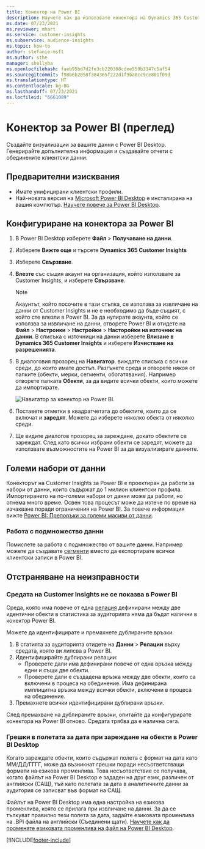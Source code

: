 ```yaml
---
title: Конектор на Power BI
description: Научете как да използвате конектора на Dynamics 365 Customer Insights в Power BI.
ms.date: 07/23/2021
ms.reviewer: mhart
ms.service: customer-insights
ms.subservice: audience-insights
ms.topic: how-to
author: stefanie-msft
ms.author: sthe
manager: shellyha
ms.openlocfilehash: faeb95bd7d2fe3cb220308cdee559b3347c5af54
ms.sourcegitcommit: f98b6b2058f384365f222d1f9ba0cc9ce801f09d
ms.translationtype: HT
ms.contentlocale: bg-BG
ms.lasthandoff: 07/23/2021
ms.locfileid: "6661089"
---
```

# <a name="connector-for-power-bi-preview"></a>Конектор за Power BI (преглед)

Създайте визуализации за вашите данни с Power BI Desktop. Генерирайте допълнителна информация и създавайте отчети с обединените клиентски данни.

## <a name="prerequisites"></a>Предварителни изисквания

- Имате унифицирани клиентски профили.
- Най-новата версия на [Microsoft Power BI Desktop](https://powerbi.microsoft.com/desktop/) е инсталирана на вашия компютър. [Научете повече за Power BI Desktop](/power-bi/desktop-what-is-desktop).

## <a name="configure-the-connector-for-power-bi"></a>Конфигуриране на конектора за Power BI

1. В Power BI Desktop изберете **Файл** > **Получаване на данни**.

1. Изберете **Вижте още** и търсете **Dynamics 365 Customer Insights**

1. Изберете **Свързване**.

1. **Влезте** със същия акаунт на организация, който използвате за Customer Insights, и изберете **Свързване**.
   > [!NOTE]
   > Акаунтът, който посочите в тази стъпка, се използва за извличане на данни от Customer Insights и не е необходимо да бъде същият, с който сте влезли в Power BI. За да нулирате акаунта, който се използва за извличане на данни, отворете Power BI и отидете на **Файл** > **Настроики** > **Настройки** > **Насторойки на източник на данни**. В списъка с източници на данни изберете **Влизане в Dynamics 365 Customer Insights** и изберете **Изчистване на разрешенията**.  

1. В диалоговия прозорец на **Навигатор**. виждате списъка с всички среди, до които имате достъп. Разгънете среда и отворете някоя от папките (обекти, мерки, сегменти, обогатявания). Например отворете папката **Обекти**, за да видите всички обекти, които можете да импортирате.

   ![Навигатор за конектор на Power BI.](media/power-bi-navigator.png "Навигатор за конектор на Power BI")

1. Поставете отметки в квадратчетата до обектите, които да се включат и **заредят**. Можете да изберете няколко обекта от няколко среди.

1. Ще видите диалогов прозорец за зареждане, докато обектите се зареждат. След като всички избрани обекти се заредят, можете да използвате възможностите на Power BI за да визуализирате данните.

## <a name="large-data-sets"></a>Големи набори от данни

Конекторът на Customer Insights за Power BI е проектиран да работи за набори от данни, които съдържат до 1 милион клиентски профила. Импортирането на по-големи набори от данни може да работи, но отнема много време. Освен това процесът може да изтече по време на изчакване поради ограничения на Power BI. За повече информация вижте [Power BI: Препоръки за големи масиви от данни](/power-bi/admin/service-premium-what-is#large-datasets). 

### <a name="work-with-a-subset-of-data"></a>Работа с подмножество данни

Помислете за работа с подмножество от вашите данни. Например можете да създавате [сегменти](segments.md) вместо да експортирате всички клиентски записи в Power BI.

## <a name="troubleshooting"></a>Отстраняване на неизправности

### <a name="customer-insights-environment-doesnt-show-in-power-bi"></a>Средата на Customer Insights не се показва в Power BI

Среда, която има повече от една [релация](relationships.md) дефинирани между две идентични обекти в статистика за аудиторията няма да бъдат налични в конектор Power BI.

Можете да идентифицирате и премахнете дублираните връзки.

1. В статията за аудиторията отидете на **Данни** > **Релации** върху средата, която ви липсва в Power BI.
2. Идентифицирайте дублирани релации:
   - Проверете дали има дефинирани повече от една връзка между едни и същи две обекти.
   - Проверете дали е създадена връзка между две обекти, които са включени в процеса на обединение. Има дефинирана имплицитна връзка между всички обекти, включени в процеса на обединение.
3. Премахнете всички идентифицирани дублирани връзки.

След премахване на дублираните връзки, опитайте да конфигурирате конектора на Power BI отново. Средата трябва да е налична сега.

### <a name="errors-on-date-fields-when-loading-entities-in-power-bi-desktop"></a>Грешки в полетата за дата при зареждане на обекти в Power BI Desktop

Когато зареждате обекти, които съдържат полета с формат на дата като ММ/ДД/ГГГГ, може да възникнат грешки поради несъответстващи формати на езикова променлива. Това несъответствие се получава, когато файлът на Power BI Desktop е зададен на друг език, различен от английски (САЩ), тъй като полетата за дата в аналитичните данни за аудитория се записват във формат на САЩ.

Файлът на Power BI Desktop има една настройка на езикова променлива, която се прилага при извличане на данни. За да се тълкуват правилно тези полета за дата, задайте езиковата променлива на .BPI файла на английски (Съединени щати). [Научете как да променяте езиковата променлива на файл на Power BI Desktop](/power-bi/fundamentals/supported-languages-countries-regions.md#choose-the-locale-for-importing-data-into-power-bi-desktop).

[!INCLUDE[footer-include](../includes/footer-banner.md)]
